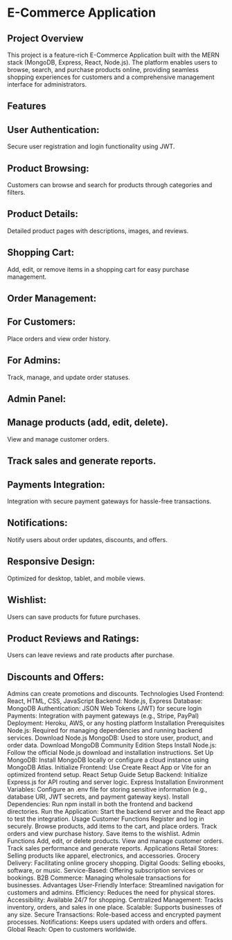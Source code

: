# E-Commerce Application
## Project Overview
This project is a feature-rich E-Commerce Application built with the MERN stack (MongoDB, Express, React, Node.js). The platform enables users to browse, search, and purchase products online, providing seamless shopping experiences for customers and a comprehensive management interface for administrators.

## Features
## User Authentication: 
Secure user registration and login functionality using JWT.
## Product Browsing: 
Customers can browse and search for products through categories and filters.
## Product Details:
Detailed product pages with descriptions, images, and reviews.
## Shopping Cart: 
Add, edit, or remove items in a shopping cart for easy purchase management.
##  Order Management:
## For Customers: 
Place orders and view order history.
## For Admins:
Track, manage, and update order statuses.
## Admin Panel:
## Manage products (add, edit, delete).
View and manage customer orders.
## Track sales and generate reports.
## Payments Integration: 
Integration with secure payment gateways for hassle-free transactions.
## Notifications: 
Notify users about order updates, discounts, and offers.
## Responsive Design: 
Optimized for desktop, tablet, and mobile views.
## Wishlist:
Users can save products for future purchases.
## Product Reviews and Ratings: 
Users can leave reviews and rate products after purchase.
## Discounts and Offers: 
Admins can create promotions and discounts.
Technologies Used
Frontend: React, HTML, CSS, JavaScript
Backend: Node.js, Express
Database: MongoDB
Authentication: JSON Web Tokens (JWT) for secure login
Payments: Integration with payment gateways (e.g., Stripe, PayPal)
Deployment: Heroku, AWS, or any hosting platform
Installation
Prerequisites
Node.js: Required for managing dependencies and running backend services.
Download Node.js
MongoDB: Used to store user, product, and order data.
Download MongoDB Community Edition
Steps
Install Node.js: Follow the official Node.js download and installation instructions.
Set Up MongoDB:
Install MongoDB locally or configure a cloud instance using MongoDB Atlas.
Initialize Frontend:
Use Create React App or Vite for an optimized frontend setup.
React Setup Guide
Setup Backend:
Initialize Express.js for API routing and server logic.
Express Installation
Environment Variables:
Configure an .env file for storing sensitive information (e.g., database URI, JWT secrets, and payment gateway keys).
Install Dependencies:
Run npm install in both the frontend and backend directories.
Run the Application:
Start the backend server and the React app to test the integration.
Usage
Customer Functions
Register and log in securely.
Browse products, add items to the cart, and place orders.
Track orders and view purchase history.
Save items to the wishlist.
Admin Functions
Add, edit, or delete products.
View and manage customer orders.
Track sales performance and generate reports.
Applications
Retail Stores: Selling products like apparel, electronics, and accessories.
Grocery Delivery: Facilitating online grocery shopping.
Digital Goods: Selling ebooks, software, or music.
Service-Based: Offering subscription services or bookings.
B2B Commerce: Managing wholesale transactions for businesses.
Advantages
User-Friendly Interface: Streamlined navigation for customers and admins.
Efficiency: Reduces the need for physical stores.
Accessibility: Available 24/7 for shopping.
Centralized Management: Tracks inventory, orders, and sales in one place.
Scalable: Supports businesses of any size.
Secure Transactions: Role-based access and encrypted payment processes.
Notifications: Keeps users updated with orders and offers.
Global Reach: Open to customers worldwide.
